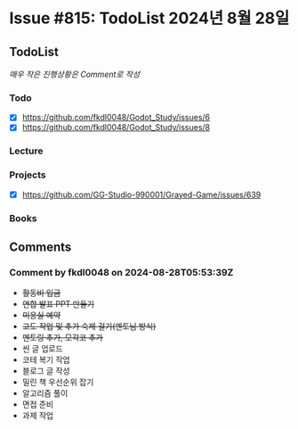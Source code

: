 # Issue #815: TodoList 2024년 8월 28일

## TodoList

*매우 작은 진행상황은 Comment로 작성*

### Todo  

- [x] https://github.com/fkdl0048/Godot_Study/issues/6
- [x] https://github.com/fkdl0048/Godot_Study/issues/8

### Lecture

### Projects

- [x] https://github.com/GG-Studio-990001/Grayed-Game/issues/639


### Books


## Comments

### Comment by fkdl0048 on 2024-08-28T05:53:39Z

- ~~활동비 입금~~
- ~~연합 발표 PPT 만들기~~
- ~~미용실 예약~~
- ~~고도 작업 및 추가 숙제 걸기(멘토님 방식)~~
- ~~멘토링 추가, 모각코 추가~~
- 씬 글 업로드
- 코테 복기 작업
- 블로그 글 작성
- 밀린 책 우선순위 잡기
- 알고리즘 풀이
- 면접 준비
- 과제 작업


